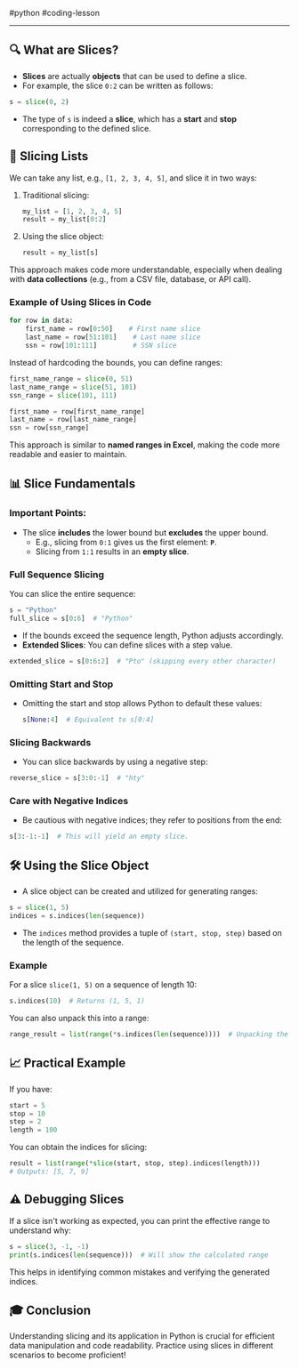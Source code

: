 #python #coding-lesson 

---
## 🔍 What are Slices?

- **Slices** are actually **objects** that can be used to define a slice.
- For example, the slice `0:2` can be written as follows:

```python
s = slice(0, 2)
```

- The type of `s` is indeed a **slice**, which has a **start** and **stop** corresponding to the defined slice.

## 📄 Slicing Lists

We can take any list, e.g., `[1, 2, 3, 4, 5]`, and slice it in two ways:

1. Traditional slicing:
   ```python
   my_list = [1, 2, 3, 4, 5]
   result = my_list[0:2]
   ```

2. Using the slice object:
   ```python
   result = my_list[s]
   ```

This approach makes code more understandable, especially when dealing with **data collections** (e.g., from a CSV file, database, or API call).

### Example of Using Slices in Code

```python
for row in data:
    first_name = row[0:50]    # First name slice
    last_name = row[51:101]    # Last name slice
    ssn = row[101:111]         # SSN slice
```

Instead of hardcoding the bounds, you can define ranges:

```python
first_name_range = slice(0, 51)
last_name_range = slice(51, 101)
ssn_range = slice(101, 111)

first_name = row[first_name_range]
last_name = row[last_name_range]
ssn = row[ssn_range]
```

This approach is similar to **named ranges in Excel**, making the code more readable and easier to maintain.

## 📊 Slice Fundamentals

### Important Points:
- The slice **includes** the lower bound but **excludes** the upper bound.
  - E.g., slicing from `0:1` gives us the first element: **`P`**.
  - Slicing from `1:1` results in an **empty slice**.
  
### Full Sequence Slicing

You can slice the entire sequence:

```python
s = "Python"
full_slice = s[0:6]  # "Python"
```

- If the bounds exceed the sequence length, Python adjusts accordingly.
- **Extended Slices**: You can define slices with a step value.

```python
extended_slice = s[0:6:2]  # "Pto" (skipping every other character)
```

### Omitting Start and Stop

- Omitting the start and stop allows Python to default these values:
  ```python
  s[None:4]  # Equivalent to s[0:4]
  ```
  
### Slicing Backwards

- You can slice backwards by using a negative step:
```python
reverse_slice = s[3:0:-1]  # "hty"
```

### Care with Negative Indices

- Be cautious with negative indices; they refer to positions from the end:
```python
s[3:-1:-1]  # This will yield an empty slice.
```

## 🛠 Using the Slice Object

- A slice object can be created and utilized for generating ranges:
```python
s = slice(1, 5)
indices = s.indices(len(sequence))
```

- The `indices` method provides a tuple of `(start, stop, step)` based on the length of the sequence.

### Example

For a slice `slice(1, 5)` on a sequence of length 10:

```python
s.indices(10)  # Returns (1, 5, 1)
```

You can also unpack this into a range:

```python
range_result = list(range(*s.indices(len(sequence))))  # Unpacking the tuple
```

## 📈 Practical Example

If you have:

```python
start = 5
stop = 10
step = 2
length = 100
```

You can obtain the indices for slicing:

```python
result = list(range(*slice(start, stop, step).indices(length)))
# Outputs: [5, 7, 9]
```

## ⚠️ Debugging Slices

If a slice isn't working as expected, you can print the effective range to understand why:

```python
s = slice(3, -1, -1)
print(s.indices(len(sequence)))  # Will show the calculated range
```

This helps in identifying common mistakes and verifying the generated indices.

## 🎓 Conclusion

Understanding slicing and its application in Python is crucial for efficient data manipulation and code readability. Practice using slices in different scenarios to become proficient!